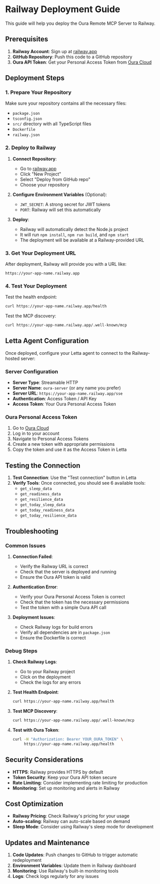 # Railway Deployment Guide

This guide will help you deploy the Oura Remote MCP Server to Railway.

## Prerequisites

1. **Railway Account**: Sign up at [railway.app](https://railway.app)
2. **GitHub Repository**: Push this code to a GitHub repository
3. **Oura API Token**: Get your Personal Access Token from [Oura Cloud](https://cloud.ouraring.com/docs/)

## Deployment Steps

### 1. Prepare Your Repository

Make sure your repository contains all the necessary files:
- `package.json`
- `tsconfig.json`
- `src/` directory with all TypeScript files
- `Dockerfile`
- `railway.json`

### 2. Deploy to Railway

1. **Connect Repository**:
   - Go to [railway.app](https://railway.app)
   - Click "New Project"
   - Select "Deploy from GitHub repo"
   - Choose your repository

2. **Configure Environment Variables** (Optional):
   - `JWT_SECRET`: A strong secret for JWT tokens
   - `PORT`: Railway will set this automatically

3. **Deploy**:
   - Railway will automatically detect the Node.js project
   - It will run `npm install`, `npm run build`, and `npm start`
   - The deployment will be available at a Railway-provided URL

### 3. Get Your Deployment URL

After deployment, Railway will provide you with a URL like:
```
https://your-app-name.railway.app
```

### 4. Test Your Deployment

Test the health endpoint:
```bash
curl https://your-app-name.railway.app/health
```

Test the MCP discovery:
```bash
curl https://your-app-name.railway.app/.well-known/mcp
```

## Letta Agent Configuration

Once deployed, configure your Letta agent to connect to the Railway-hosted server:

### Server Configuration

- **Server Type**: Streamable HTTP
- **Server Name**: `oura-server` (or any name you prefer)
- **Server URL**: `https://your-app-name.railway.app/sse`
- **Authentication**: Access Token / API Key
- **Access Token**: Your Oura Personal Access Token

### Oura Personal Access Token

1. Go to [Oura Cloud](https://cloud.ouraring.com/docs/)
2. Log in to your account
3. Navigate to Personal Access Tokens
4. Create a new token with appropriate permissions
5. Copy the token and use it as the Access Token in Letta

## Testing the Connection

1. **Test Connection**: Use the "Test connection" button in Letta
2. **Verify Tools**: Once connected, you should see 6 available tools:
   - `get_sleep_data`
   - `get_readiness_data`
   - `get_resilience_data`
   - `get_today_sleep_data`
   - `get_today_readiness_data`
   - `get_today_resilience_data`

## Troubleshooting

### Common Issues

1. **Connection Failed**:
   - Verify the Railway URL is correct
   - Check that the server is deployed and running
   - Ensure the Oura API token is valid

2. **Authentication Error**:
   - Verify your Oura Personal Access Token is correct
   - Check that the token has the necessary permissions
   - Test the token with a simple Oura API call

3. **Deployment Issues**:
   - Check Railway logs for build errors
   - Verify all dependencies are in `package.json`
   - Ensure the Dockerfile is correct

### Debug Steps

1. **Check Railway Logs**:
   - Go to your Railway project
   - Click on the deployment
   - Check the logs for any errors

2. **Test Health Endpoint**:
   ```bash
   curl https://your-app-name.railway.app/health
   ```

3. **Test MCP Discovery**:
   ```bash
   curl https://your-app-name.railway.app/.well-known/mcp
   ```

4. **Test with Oura Token**:
   ```bash
   curl -H "Authorization: Bearer YOUR_OURA_TOKEN" \
        https://your-app-name.railway.app/health
   ```

## Security Considerations

- **HTTPS**: Railway provides HTTPS by default
- **Token Security**: Keep your Oura API token secure
- **Rate Limiting**: Consider implementing rate limiting for production
- **Monitoring**: Set up monitoring and alerts in Railway

## Cost Optimization

- **Railway Pricing**: Check Railway's pricing for your usage
- **Auto-scaling**: Railway can auto-scale based on demand
- **Sleep Mode**: Consider using Railway's sleep mode for development

## Updates and Maintenance

1. **Code Updates**: Push changes to GitHub to trigger automatic redeployment
2. **Environment Variables**: Update them in Railway dashboard
3. **Monitoring**: Use Railway's built-in monitoring tools
4. **Logs**: Check logs regularly for any issues 